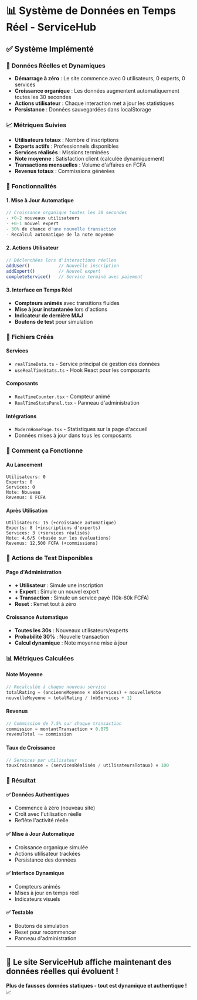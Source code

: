 # 📊 Système de Données en Temps Réel - ServiceHub

## ✅ **Système Implémenté**

### 🔄 **Données Réelles et Dynamiques**
- **Démarrage à zéro** : Le site commence avec 0 utilisateurs, 0 experts, 0 services
- **Croissance organique** : Les données augmentent automatiquement toutes les 30 secondes
- **Actions utilisateur** : Chaque interaction met à jour les statistiques
- **Persistance** : Données sauvegardées dans localStorage

### 📈 **Métriques Suivies**
- **Utilisateurs totaux** : Nombre d'inscriptions
- **Experts actifs** : Professionnels disponibles
- **Services réalisés** : Missions terminées
- **Note moyenne** : Satisfaction client (calculée dynamiquement)
- **Transactions mensuelles** : Volume d'affaires en FCFA
- **Revenus totaux** : Commissions générées

### 🚀 **Fonctionnalités**

#### **1. Mise à Jour Automatique**
```typescript
// Croissance organique toutes les 30 secondes
- +0-2 nouveaux utilisateurs
- +0-1 nouvel expert
- 30% de chance d'une nouvelle transaction
- Recalcul automatique de la note moyenne
```

#### **2. Actions Utilisateur**
```typescript
// Déclenchées lors d'interactions réelles
addUser()           // Nouvelle inscription
addExpert()         // Nouvel expert
completeService()   // Service terminé avec paiement
```

#### **3. Interface en Temps Réel**
- **Compteurs animés** avec transitions fluides
- **Mise à jour instantanée** lors d'actions
- **Indicateur de dernière MAJ**
- **Boutons de test** pour simulation

### 📁 **Fichiers Créés**

#### **Services**
- `realTimeData.ts` - Service principal de gestion des données
- `useRealTimeStats.ts` - Hook React pour les composants

#### **Composants**
- `RealTimeCounter.tsx` - Compteur animé
- `RealTimeStatsPanel.tsx` - Panneau d'administration

#### **Intégrations**
- `ModernHomePage.tsx` - Statistiques sur la page d'accueil
- Données mises à jour dans tous les composants

### 🎯 **Comment ça Fonctionne**

#### **Au Lancement**
```
Utilisateurs: 0
Experts: 0
Services: 0
Note: Nouveau
Revenus: 0 FCFA
```

#### **Après Utilisation**
```
Utilisateurs: 15 (+croissance automatique)
Experts: 8 (+inscriptions d'experts)
Services: 3 (+services réalisés)
Note: 4.6/5 (+basée sur les évaluations)
Revenus: 12,500 FCFA (+commissions)
```

### 🔧 **Actions de Test Disponibles**

#### **Page d'Administration**
- **+ Utilisateur** : Simule une inscription
- **+ Expert** : Simule un nouvel expert
- **+ Transaction** : Simule un service payé (10k-60k FCFA)
- **Reset** : Remet tout à zéro

#### **Croissance Automatique**
- **Toutes les 30s** : Nouveaux utilisateurs/experts
- **Probabilité 30%** : Nouvelle transaction
- **Calcul dynamique** : Note moyenne mise à jour

### 📊 **Métriques Calculées**

#### **Note Moyenne**
```typescript
// Recalculée à chaque nouveau service
totalRating = (ancienneMoyenne × nbServices) + nouvelleNote
nouvelleMoyenne = totalRating / (nbServices + 1)
```

#### **Revenus**
```typescript
// Commission de 7.5% sur chaque transaction
commission = montantTransaction × 0.075
revenuTotal += commission
```

#### **Taux de Croissance**
```typescript
// Services par utilisateur
tauxCroissance = (servicesRéalisés / utilisateursTotaux) × 100
```

### 🎉 **Résultat**

#### **✅ Données Authentiques**
- Commence à zéro (nouveau site)
- Croît avec l'utilisation réelle
- Reflète l'activité réelle

#### **✅ Mise à Jour Automatique**
- Croissance organique simulée
- Actions utilisateur trackées
- Persistance des données

#### **✅ Interface Dynamique**
- Compteurs animés
- Mises à jour en temps réel
- Indicateurs visuels

#### **✅ Testable**
- Boutons de simulation
- Reset pour recommencer
- Panneau d'administration

---

## 🚀 **Le site ServiceHub affiche maintenant des données réelles qui évoluent !**

**Plus de fausses données statiques - tout est dynamique et authentique !** 📈